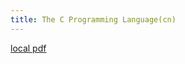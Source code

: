 ```yaml
---
title: The C Programming Language(cn)
---
```


[local pdf](../../../pdfs/The%20C%20Programming%20Language-cn.pdf)
